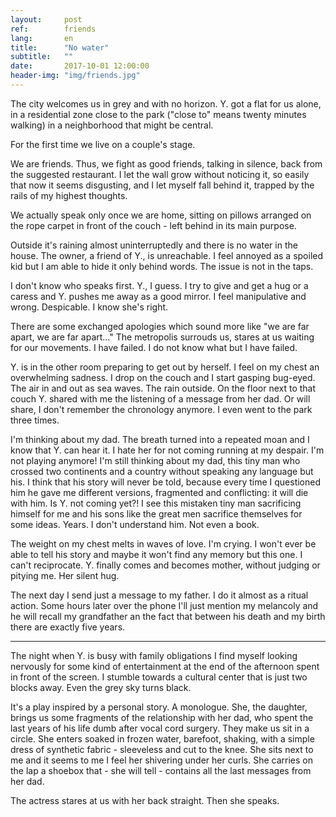 ```yaml
---
layout:     post
ref:		friends
lang: 		en
title:      "No water"
subtitle:   ""
date:       2017-10-01 12:00:00
header-img: "img/friends.jpg"
---
```


The city welcomes us in grey and with no horizon. Y. got a flat for us alone, in a residential zone close to the park ("close to" means twenty minutes walking) in a neighborhood that might be central. 

For the first time we live on a couple's stage.

We are friends. Thus, we fight as good friends, talking in silence, back from the suggested restaurant. I let the wall grow without noticing it, so easily that now it seems disgusting, and I let myself fall behind it, trapped by the rails of my highest thoughts.

We actually speak only once we are home, sitting on pillows arranged on the rope carpet in front of the couch - left behind in its main purpose.

Outside it's raining almost uninterruptedly and there is no water in the house. The owner, a friend of Y., is unreachable. I feel annoyed as a spoiled kid but I am able to hide it only behind words. The issue is not in the taps.

I don't know who speaks first. Y., I guess. I try to give and get a hug or a caress and Y. pushes me away as a good mirror. I feel manipulative and wrong. Despicable. I know she's right.

There are some exchanged apologies which sound more like "we are far apart, we are far apart..." The metropolis surrouds us, stares at us waiting for our movements. I have failed. I do not know what but I have failed.

Y. is in the other room preparing to get out by herself. I feel on my chest an overwhelming sadness. I drop on the couch and I start gasping bug-eyed. The air in and out as sea waves. The rain outside. On the floor next to that couch Y. shared with me the listening of a message from her dad. Or will share, I don't remember the chronology anymore. I even went to the park three times. 

I'm thinking about my dad. The breath turned into a repeated moan and I know that Y. can hear it. I hate her for not coming running at my despair. I'm not playing anymore! I'm still thinking about my dad, this tiny man who crossed two continents and a country without speaking any language but his. I think that his story will never be told, because every time I questioned him he gave me different versions, fragmented and conflicting: it will die with him. Is Y. not coming yet?! I see this mistaken tiny man sacrificing himself for me and his sons like the great men sacrifice themselves for some ideas. Years. I don't understand him. Not even a book.

The weight on my chest melts in waves of love. I'm crying. I won't ever be able to tell his story and maybe it won't find any memory but this one. I can't reciprocate. Y. finally comes and becomes mother, without judging or pitying me. Her silent hug.

The next day I send just a message to my father. I do it almost as a ritual action. Some hours later over the phone I'll just mention my melancoly and he will recall my grandfather an the fact that between his death and my birth there are exactly five years.

---

The night when Y. is busy with family obligations I find myself looking nervously for some kind of entertainment at the end of the afternoon spent in front of the screen. I stumble towards a cultural center that is just two blocks away. Even the grey sky turns black.

It's a play inspired by a personal story. A monologue. She, the daughter, brings us some fragments of the relationship with her dad, who spent the last years of his life dumb after vocal cord surgery. They make us sit in a circle. She enters soaked in frozen water, barefoot, shaking, with a simple dress of synthetic fabric - sleeveless and cut to the knee. She sits next to me and it seems to me I feel her shivering under her curls. She carries on the lap a shoebox that - she will tell - contains all the last messages from her dad.

The actress stares at us with her back straight. Then she speaks.
